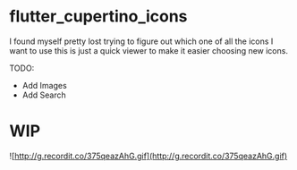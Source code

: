 # flutter_cupertino_icons
I found myself pretty lost trying to figure out which one of all the icons I want to use
this is just a quick viewer to make it easier choosing new icons.


TODO:
- Add Images
- Add Search

# WIP

![http://g.recordit.co/375qeazAhG.gif](http://g.recordit.co/375qeazAhG.gif)
